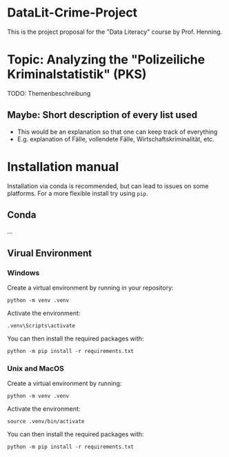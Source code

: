 # DataLit-Crime-Project
 This is the project proposal for the "Data Literacy" course by Prof. Henning.

# Topic: Analyzing the "Polizeiliche Kriminalstatistik" (PKS)
TODO: Themenbeschreibung

## Maybe: Short description of every list used
- This would be an explanation so that one can keep track of everything
- E.g. explanation of Fälle, vollendete Fälle, Wirtschaftskriminalität, etc.

# Installation manual
Installation via conda is recommended, but can lead to issues on some platforms. For a more flexible install try using ``pip``.

## Conda

...

## Virual Environment
### Windows
Create a virtual environment by running in your repository:
```
python -m venv .venv
```

Activate the environment:
```
.venv\Scripts\activate
```

You can then install the required packages with:
```
python -m pip install -r requirements.txt
```

### Unix and MacOS
Create a virtual environment by running:
```
python -m venv .venv
```

Activate the environment:
```
source .venv/bin/activate
```
You can then install the required packages with:
```
python -m pip install -r requirements.txt
```